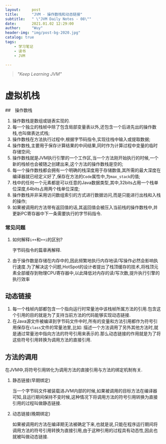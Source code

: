 ```yaml
---
layout:     post
title:      "JVM - 操作数栈和动态链接"
subtitle:   " \"JVM Daily Notes - 08\""
date:       2021.01.02 12:29:00
author:     "Wuy"
header-img: "img/post-bg-2020.jpg"
catalog: true
tags:
    - 学习笔记
    - 读书
    - JVM

---
```


> *"Keep Learning JVM"*

# 虚拟机栈

##　操作数栈

1. 操作数栈是数组或链表实现的.
2. 每一个独立的栈帧中除了包含局部变量表以外,还包含一个后进先出的操作数栈,也叫做表达式栈;
3. 操作数栈在方法执行过程中,根据字节码指令,实现往栈中输入或提取数据;
4. 操作数栈,主要用于保存计算结果的中间结果,同时作为计算过程中变量的临时存储空间;
5. 操作数栈就是JVM执行引擎的一个工作区,当一个方法刚开始执行的时候,一个新的栈帧也会被随之创建出来,这个方法的操作数栈是空的;
6. 每一个操作数栈都会拥有一个明确的栈深度用于存储数值,其所需的最大深度在编译器就已经定义好了,保存在方法的`Code`属性中,为`max_stack`的值;
7. 栈中的任何一个元素都是可以任意的Java数据类型,其中,32bits占用一个栈单位深度,64bits占用两个栈单位深度;
8. 操作数栈并非采用访问数组索引的方式进行数据访问,而是只能进行出栈和入栈的操作;
9. 如果被调用的方法带有返回值的话,其返回值会被压入当前栈的操作数栈中,并更新PC寄存器中下一条需要执行的字节码指令.

### 常见问题

1. 如何解释`i++`和`++i`的区别?

   字节码指令的篇章再解释.

2. 由于操作数是存储在内存中的,因此频繁地执行内存地读/写操作必然会影响执行速度.为了解决这个问题,HotSpot的设计者提出了栈顶缓存的技术,将栈顶元素全部缓存到物理CPU寄存器中,以此降低对内存的读/写次数,提升执行引擎的执行效率

## 动态链接

1. 每一个栈帧内部都包含一个指向运行时常量池中该栈帧所属方法的引用.包含这个引用的目的就是为了支持当前方法的代码能够实现动态链接.
2. 在Java源文件被编译到字节码文件中时,所有的变量和方法引用都作为符号引用保存在`class`文件的常量池里,比如: 描述一个方法调用了另外其他方法时,就是通过常量池中指向方法的符号引用来表示的.那么动态链接的作用就是为了将这些符号引用转换为调用方法的直接引用.

## 方法的调用

在JVM中,将符号引用转化为调用方法的直接引用与方法的绑定机制有关.

1. 静态链接(早期绑定)

   当一个字节码文件被装载进JVM内部的时候,如果被调用的目标方法在编译器可知,且运行期间保持不变时候,这种情况下将调用方法的符号引用转换为直接引用的过程叫做静态链接.

2. 动态链接(晚期绑定)

   如果被调用的方法在编译期无法被确定下来,也就是说,只能在程序运行期间将调用方法的符号引用转换为直接引用,由于这种引用的过程具有动态性,因此也就被叫做动态链接.